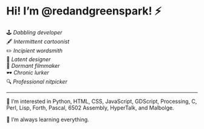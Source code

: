 # Hi! I’m @redandgreenspark! ⚡

🕹️ *Dabbling developer*  
🖋️ *Intermittent cartoonist*  
✏️ *Incipient wordsmith*  
📐 *Latent designer*  
🎥 *Dormant filmmaker*  
🕶️ *Chronic lurker*  
🔍 *Professional nitpicker*  

---

👀 I’m interested in Python, HTML, CSS, JavaScript, GDScript, Processing, C, Perl, Lisp, Forth, Pascal, 6502 Assembly, HyperTalk, and Malbolge.  
  
🌱 I’m always learning everything.  
